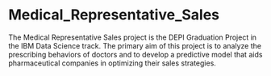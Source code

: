 # Medical_Representative_Sales
The Medical Representative Sales project is the DEPI Graduation Project in the IBM Data Science track. The primary aim of this project is to analyze the prescribing behaviors of doctors and to develop a predictive model that aids pharmaceutical companies in optimizing their sales strategies.
